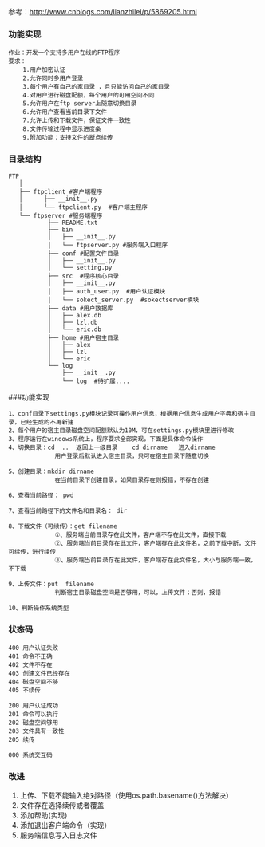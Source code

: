 参考：http://www.cnblogs.com/lianzhilei/p/5869205.html
 ### 功能实现
    作业：开发一个支持多用户在线的FTP程序
    要求：
        1.用户加密认证
        2.允许同时多用户登录
        3.每个用户有自己的家目录 ，且只能访问自己的家目录
        4.对用户进行磁盘配额，每个用户的可用空间不同
        5.允许用户在ftp server上随意切换目录
        6.允许用户查看当前目录下文件
        7.允许上传和下载文件，保证文件一致性
        8.文件传输过程中显示进度条
        9.附加功能：支持文件的断点续传

 ### 目录结构
 ```
 FTP
    │
    ├── ftpclient #客户端程序
    │      ├── __init__.py
    │      └── ftpclient.py  #客户端主程序
    └── ftpserver #服务端程序
            ├── README.txt
            ├── bin
			│   ├── __init__.py
			│   └── ftpserver.py #服务端入口程序
            ├── conf #配置文件目录
            │   ├── __init__.py
            │   └── setting.py
            ├── src  #程序核心目录
            │   ├── __init__.py
            │   ├── auth_user.py  #用户认证模块
            │   └── sokect_server.py  #sokectserver模块
            ├── data #用户数据库
            │   ├── alex.db
            │   ├── lzl.db
            │   └── eric.db
            ├── home #用户宿主目录
            │   ├── alex
            │   ├── lzl
            │   └── eric
            └── log
                ├── __init__.py
                └── log  #待扩展....

```
 ###功能实现

    1、conf目录下settings.py模块记录可操作用户信息，根据用户信息生成用户字典和宿主目录，已经生成的不再新建
    2、每个用户的宿主目录磁盘空间配额默认为10M，可在settings.py模块里进行修改
    3、程序运行在windows系统上，程序要求全部实现，下面是具体命令操作
    4、切换目录：cd  ..  返回上一级目录    cd dirname   进入dirname
                 用户登录后默认进入宿主目录，只可在宿主目录下随意切换

    5、创建目录：mkdir dirname
                 在当前目录下创建目录，如果目录存在则报错，不存在创建

    6、查看当前路径： pwd

    7、查看当前路径下的文件名和目录名： dir

    8、下载文件（可续传）：get filename
                 ①、服务端当前目录存在此文件，客户端不存在此文件，直接下载
                 ②、服务端当前目录存在此文件，客户端存在此文件名，之前下载中断，文件可续传，进行续传
                 ③、服务端当前目录存在此文件，客户端存在此文件名，大小与服务端一致，不下载

    9、上传文件：put  filename
                 判断宿主目录磁盘空间是否够用，可以，上传文件；否则，报错

    10、判断操作系统类型

### 状态码

    400 用户认证失败
    401 命令不正确
    402 文件不存在
    403 创建文件已经存在
    404 磁盘空间不够
    405 不续传

    200 用户认证成功
    201 命令可以执行
    202 磁盘空间够用
    203 文件具有一致性
    205 续传

    000 系统交互码

### 改进

  1. 上传、下载不能输入绝对路径（使用os.path.basename()方法解决）
  2. 文件存在选择续传或者覆盖
  3. 添加帮助(实现)
  4. 添加退出客户端命令（实现）
  5. 服务端信息写入日志文件